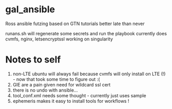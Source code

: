 # gal_ansible
Ross ansible futzing based on GTN tutorials
better late than never

runans.sh will regenerate some secrets and run the playbook
currently does cvmfs, nginx, letsencryptssl
working on singularity

# Notes to self

1. non-LTE ubuntu will always fail because cvmfs will only install on LTE (!) - now that took some time to figure out :(
2. GIE are a pain given need for wildcard ssl cert
3. there is no undo with ansible...
4. tool_conf.xml needs some thought - currently just uses sample
5. ephemeris makes it easy to install tools for workflows !
